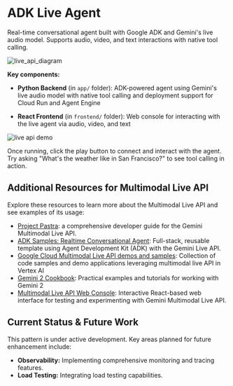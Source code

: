 # ADK Live Agent

Real-time conversational agent built with Google ADK and Gemini's live audio model. Supports audio, video, and text interactions with native tool calling.

![live_api_diagram](https://storage.googleapis.com/github-repo/generative-ai/sample-apps/e2e-gen-ai-app-starter-pack/live_api_diagram.png)

**Key components:**

- **Python Backend** (in `app/` folder): ADK-powered agent using Gemini's live audio model with native tool calling and deployment support for Cloud Run and Agent Engine

- **React Frontend** (in `frontend/` folder): Web console for interacting with the live agent via audio, video, and text

![live api demo](https://storage.googleapis.com/github-repo/generative-ai/sample-apps/e2e-gen-ai-app-starter-pack/adk_live_pattern_demo.gif)

Once running, click the play button to connect and interact with the agent. Try asking "What's the weather like in San Francisco?" to see tool calling in action.

## Additional Resources for Multimodal Live API

Explore these resources to learn more about the Multimodal Live API and see examples of its usage:

- [Project Pastra](https://github.com/heiko-hotz/gemini-multimodal-live-dev-guide/tree/main): a comprehensive developer guide for the Gemini Multimodal Live API.
- [ADK Samples: Realtime Conversational Agent](https://github.com/google/adk-samples/tree/main/python/agents/realtime-conversational-agent): Full-stack, reusable template using Agent Development Kit (ADK) with the Gemini Live API.
- [Google Cloud Multimodal Live API demos and samples](https://github.com/GoogleCloudPlatform/generative-ai/tree/main/gemini/multimodal-live-api): Collection of code samples and demo applications leveraging multimodal live API in Vertex AI
- [Gemini 2 Cookbook](https://github.com/google-gemini/cookbook/tree/main/gemini-2): Practical examples and tutorials for working with Gemini 2
- [Multimodal Live API Web Console](https://github.com/google-gemini/multimodal-live-api-web-console): Interactive React-based web interface for testing and experimenting with Gemini Multimodal Live API.

## Current Status & Future Work

This pattern is under active development. Key areas planned for future enhancement include:

*   **Observability:** Implementing comprehensive monitoring and tracing features.
*   **Load Testing:** Integrating load testing capabilities.
